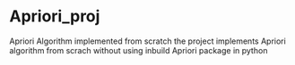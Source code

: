 # Apriori_proj
Apriori Algorithm implemented from scratch
the project implements Apriori algorithm from scrach without using inbuild Apriori package in python
